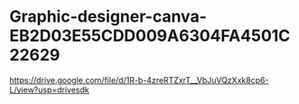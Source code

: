 # Graphic-designer-canva-EB2D03E55CDD009A6304FA4501C22629
https://drive.google.com/file/d/1R-b-4zreRTZxrT__VbJuVQzXxk8cp6-L/view?usp=drivesdk
